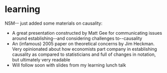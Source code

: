 learning
========

NSM-- just added some materials on causality:
* A great presentation constructed by Matt Gee for communicating issues around establishing--and considering challenges to--causality
* An (infamous) 2005 paper on theoretical concerns by Jim Heckman. Very opinionated about how economists part company in establishing causality as compared to statisticians and full of changes in notation, but ultimately very readable
* Will follow soon with slides from my learning lunch talk
